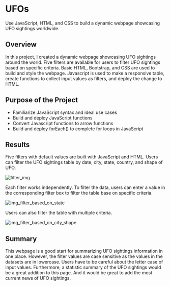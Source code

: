 # UFOs
Use JavaScript, HTML, and CSS to build a dynamic webpage showcasing UFO sightings worldwide.

## Overview
In this project, I created a dynamic webpage showcasing UFO sightings around the world. Five filters are available for users to filter UFO sightings based on specific criteria. Basic HTML, Bootstrap, and CSS are used to build and style the webpage. Javascript is used to make a responsive table, create functions to collect input values as filters, and deploy the change to HTML. 

## Purpose of the Project
- Familiarize JavaScript syntax and ideal use cases
- Build and deploy JavaScript functions
- Convert Javascript functions to arrow functions
- Build and deploy forEach() to complete for loops in JavaScript

## Results
Five filters with default values are built with JavaScript and HTML. Users can filter the UFO sightings table by date, city, state, country, and shape of UFO. 

![filter_img]()

Each filter works independently. To filter the data, users can enter a value in the corresponding filter box to filter the table base on specific criteria. 

![img_filter_based_on_state]()

Users can also filter the table with multiple criteria.

![img_filter_based_on_city_shape]()

## Summary
This webpage is a good start for summarizing UFO sightings information in one place. However, the filter values are case sensitive as the values in the datasets are in lowercase. Users have to be careful about the letter case of input values. 
Furthermore, a statistic summary of the UFO sightings would be a great addition to this page. And it would be great to add the most current news of UFO sightings. 
